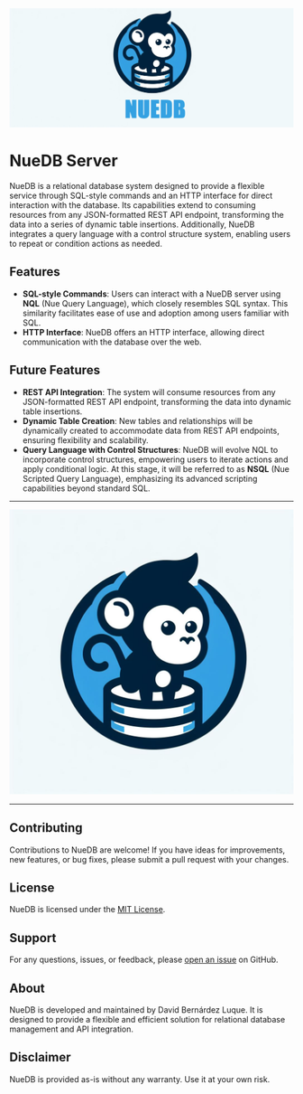![nuedb_banner](./resources/nuedb_banner.jpg)

# NueDB Server

NueDB is a relational database system designed to provide a flexible service through SQL-style commands and an HTTP interface for direct interaction with the database. Its capabilities extend to consuming resources from any JSON-formatted REST API endpoint, transforming the data into a series of dynamic table insertions. Additionally, NueDB integrates a query language with a control structure system, enabling users to repeat or condition actions as needed.

## Features
- **SQL-style Commands**: Users can interact with a NueDB server using **NQL** (Nue Query Language), which closely resembles SQL syntax. This similarity facilitates ease of use and adoption among users familiar with SQL.
- **HTTP Interface**: NueDB offers an HTTP interface, allowing direct communication with the database over the web.

## Future Features

- **REST API Integration**: The system will consume resources from any JSON-formatted REST API endpoint, transforming the data into dynamic table insertions.
- **Dynamic Table Creation**: New tables and relationships will be dynamically created to accommodate data from REST API endpoints, ensuring flexibility and scalability.
- **Query Language with Control Structures**: NueDB will evolve NQL to incorporate control structures, empowering users to iterate actions and apply conditional logic. At this stage, it will be referred to as **NSQL** (Nue Scripted Query Language), emphasizing its advanced scripting capabilities beyond standard SQL.

---

![nuedb_banner](./resources/nuedb_logo.jpg)

---

## Contributing
Contributions to NueDB are welcome! If you have ideas for improvements, new features, or bug fixes, please submit a pull request with your changes.

## License
NueDB is licensed under the [MIT License](LICENSE).

## Support
For any questions, issues, or feedback, please [open an issue](https://github.com/Ajax-16/nuedb-core/issues) on GitHub.

## About
NueDB is developed and maintained by David Bernárdez Luque. It is designed to provide a flexible and efficient solution for relational database management and API integration.

## Disclaimer
NueDB is provided as-is without any warranty. Use it at your own risk.